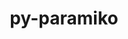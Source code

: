 ---
title: "py-paramiko"
layout: cache
categories: [package, develop]
meta: {"versions": ["2.12.0"], "compilers": ["gcc@=11.4.0", "gcc@=9.4.0", "oneapi@=2024.0.0"], "oss": ["ubuntu20.04", "ubuntu22.04"], "platforms": ["linux"], "targets": ["neoverse_v1", "neoverse_v2", "ppc64le", "x86_64_v3"], "stacks": ["e4s", "e4s-neoverse-v2", "e4s-neoverse_v1", "e4s-oneapi", "e4s-power", "root"], "num_specs": 25, "num_specs_by_stack": {"root": 25, "e4s-power": 5, "e4s-neoverse_v1": 5, "e4s-neoverse-v2": 5, "e4s": 5, "e4s-oneapi": 5}}
spec_details: [{"hash": "wvj2mpih5iq7ff3qnd33x5qo7gtyu6l4", "compiler": "gcc@=9.4.0", "versions": ["2.12.0"], "os": "ubuntu20.04", "platform": "linux", "target": "ppc64le", "variants": ["build_system=python_pip", "~invoke"], "stacks": ["root", "e4s-power"], "size": "-", "tarball": "https://binaries.spack.io/develop/build_cache/linux-ubuntu20.04-ppc64le/gcc-9.4.0/py-paramiko-2.12.0/linux-ubuntu20.04-ppc64le-gcc-9.4.0-py-paramiko-2.12.0-wvj2mpih5iq7ff3qnd33x5qo7gtyu6l4.spack"}, {"hash": "m5mh4aaw2p4wibzdyaeow53qmxregtxy", "compiler": "gcc@=9.4.0", "versions": ["2.12.0"], "os": "ubuntu20.04", "platform": "linux", "target": "ppc64le", "variants": ["build_system=python_pip", "~invoke"], "stacks": ["root", "e4s-power"], "size": "-", "tarball": "https://binaries.spack.io/develop/build_cache/linux-ubuntu20.04-ppc64le/gcc-9.4.0/py-paramiko-2.12.0/linux-ubuntu20.04-ppc64le-gcc-9.4.0-py-paramiko-2.12.0-m5mh4aaw2p4wibzdyaeow53qmxregtxy.spack"}, {"hash": "cjvaviymsmyacqznva6piity7oohvnxb", "compiler": "gcc@=9.4.0", "versions": ["2.12.0"], "os": "ubuntu20.04", "platform": "linux", "target": "ppc64le", "variants": ["build_system=python_pip", "~invoke"], "stacks": ["root", "e4s-power"], "size": "-", "tarball": "https://binaries.spack.io/develop/build_cache/linux-ubuntu20.04-ppc64le/gcc-9.4.0/py-paramiko-2.12.0/linux-ubuntu20.04-ppc64le-gcc-9.4.0-py-paramiko-2.12.0-cjvaviymsmyacqznva6piity7oohvnxb.spack"}, {"hash": "i4ep6ibuidgdpor3fmzuwpo4yo56djge", "compiler": "gcc@=9.4.0", "versions": ["2.12.0"], "os": "ubuntu20.04", "platform": "linux", "target": "ppc64le", "variants": ["build_system=python_pip", "~invoke"], "stacks": ["root", "e4s-power"], "size": "-", "tarball": "https://binaries.spack.io/develop/build_cache/linux-ubuntu20.04-ppc64le/gcc-9.4.0/py-paramiko-2.12.0/linux-ubuntu20.04-ppc64le-gcc-9.4.0-py-paramiko-2.12.0-i4ep6ibuidgdpor3fmzuwpo4yo56djge.spack"}, {"hash": "mrso4ml7i7rc56cebnafwpfkdupzft2l", "compiler": "gcc@=9.4.0", "versions": ["2.12.0"], "os": "ubuntu20.04", "platform": "linux", "target": "ppc64le", "variants": ["build_system=python_pip", "~invoke"], "stacks": ["root", "e4s-power"], "size": "-", "tarball": "https://binaries.spack.io/develop/build_cache/linux-ubuntu20.04-ppc64le/gcc-9.4.0/py-paramiko-2.12.0/linux-ubuntu20.04-ppc64le-gcc-9.4.0-py-paramiko-2.12.0-mrso4ml7i7rc56cebnafwpfkdupzft2l.spack"}, {"hash": "x2n4icdwrrqonf7upx7gxmhro36mwr5c", "compiler": "gcc@=11.4.0", "versions": ["2.12.0"], "os": "ubuntu22.04", "platform": "linux", "target": "neoverse_v1", "variants": ["build_system=python_pip", "~invoke"], "stacks": ["root", "e4s-neoverse_v1"], "size": "-", "tarball": "https://binaries.spack.io/develop/build_cache/linux-ubuntu22.04-neoverse_v1/gcc-11.4.0/py-paramiko-2.12.0/linux-ubuntu22.04-neoverse_v1-gcc-11.4.0-py-paramiko-2.12.0-x2n4icdwrrqonf7upx7gxmhro36mwr5c.spack"}, {"hash": "vuju7bylsal4ojxcev3gio5f24y2n4fq", "compiler": "gcc@=11.4.0", "versions": ["2.12.0"], "os": "ubuntu22.04", "platform": "linux", "target": "neoverse_v1", "variants": ["build_system=python_pip", "~invoke"], "stacks": ["root", "e4s-neoverse_v1"], "size": "-", "tarball": "https://binaries.spack.io/develop/build_cache/linux-ubuntu22.04-neoverse_v1/gcc-11.4.0/py-paramiko-2.12.0/linux-ubuntu22.04-neoverse_v1-gcc-11.4.0-py-paramiko-2.12.0-vuju7bylsal4ojxcev3gio5f24y2n4fq.spack"}, {"hash": "nrkwyfnxxquvztwfalwzvs4fhtanz7rn", "compiler": "gcc@=11.4.0", "versions": ["2.12.0"], "os": "ubuntu22.04", "platform": "linux", "target": "neoverse_v1", "variants": ["build_system=python_pip", "~invoke"], "stacks": ["root", "e4s-neoverse_v1"], "size": "-", "tarball": "https://binaries.spack.io/develop/build_cache/linux-ubuntu22.04-neoverse_v1/gcc-11.4.0/py-paramiko-2.12.0/linux-ubuntu22.04-neoverse_v1-gcc-11.4.0-py-paramiko-2.12.0-nrkwyfnxxquvztwfalwzvs4fhtanz7rn.spack"}, {"hash": "n6hvuxbp6bpfcdyonakh7b54htbhyjah", "compiler": "gcc@=11.4.0", "versions": ["2.12.0"], "os": "ubuntu22.04", "platform": "linux", "target": "neoverse_v1", "variants": ["build_system=python_pip", "~invoke"], "stacks": ["root", "e4s-neoverse_v1"], "size": "-", "tarball": "https://binaries.spack.io/develop/build_cache/linux-ubuntu22.04-neoverse_v1/gcc-11.4.0/py-paramiko-2.12.0/linux-ubuntu22.04-neoverse_v1-gcc-11.4.0-py-paramiko-2.12.0-n6hvuxbp6bpfcdyonakh7b54htbhyjah.spack"}, {"hash": "u4hudrfqbb35cujrgmsyvafzy4x5ufij", "compiler": "gcc@=11.4.0", "versions": ["2.12.0"], "os": "ubuntu22.04", "platform": "linux", "target": "neoverse_v1", "variants": ["build_system=python_pip", "~invoke"], "stacks": ["root", "e4s-neoverse_v1"], "size": "-", "tarball": "https://binaries.spack.io/develop/build_cache/linux-ubuntu22.04-neoverse_v1/gcc-11.4.0/py-paramiko-2.12.0/linux-ubuntu22.04-neoverse_v1-gcc-11.4.0-py-paramiko-2.12.0-u4hudrfqbb35cujrgmsyvafzy4x5ufij.spack"}, {"hash": "pcci5rkslmajjiujxjijpig2zrxendpu", "compiler": "gcc@=11.4.0", "versions": ["2.12.0"], "os": "ubuntu22.04", "platform": "linux", "target": "neoverse_v2", "variants": ["build_system=python_pip", "~invoke"], "stacks": ["root", "e4s-neoverse-v2"], "size": "-", "tarball": "https://binaries.spack.io/develop/build_cache/linux-ubuntu22.04-neoverse_v2/gcc-11.4.0/py-paramiko-2.12.0/linux-ubuntu22.04-neoverse_v2-gcc-11.4.0-py-paramiko-2.12.0-pcci5rkslmajjiujxjijpig2zrxendpu.spack"}, {"hash": "mtzc2zvcikx5uuqgbkd4wjg6ldelxkto", "compiler": "gcc@=11.4.0", "versions": ["2.12.0"], "os": "ubuntu22.04", "platform": "linux", "target": "neoverse_v2", "variants": ["build_system=python_pip", "~invoke"], "stacks": ["root", "e4s-neoverse-v2"], "size": "-", "tarball": "https://binaries.spack.io/develop/build_cache/linux-ubuntu22.04-neoverse_v2/gcc-11.4.0/py-paramiko-2.12.0/linux-ubuntu22.04-neoverse_v2-gcc-11.4.0-py-paramiko-2.12.0-mtzc2zvcikx5uuqgbkd4wjg6ldelxkto.spack"}, {"hash": "jce4pyrygnpzl4y5izhyzkalad7vf4pn", "compiler": "gcc@=11.4.0", "versions": ["2.12.0"], "os": "ubuntu22.04", "platform": "linux", "target": "neoverse_v2", "variants": ["build_system=python_pip", "~invoke"], "stacks": ["root", "e4s-neoverse-v2"], "size": "-", "tarball": "https://binaries.spack.io/develop/build_cache/linux-ubuntu22.04-neoverse_v2/gcc-11.4.0/py-paramiko-2.12.0/linux-ubuntu22.04-neoverse_v2-gcc-11.4.0-py-paramiko-2.12.0-jce4pyrygnpzl4y5izhyzkalad7vf4pn.spack"}, {"hash": "3olmrunwbruudw3fe4anpqlvuvc2uw5k", "compiler": "gcc@=11.4.0", "versions": ["2.12.0"], "os": "ubuntu22.04", "platform": "linux", "target": "neoverse_v2", "variants": ["build_system=python_pip", "~invoke"], "stacks": ["root", "e4s-neoverse-v2"], "size": "-", "tarball": "https://binaries.spack.io/develop/build_cache/linux-ubuntu22.04-neoverse_v2/gcc-11.4.0/py-paramiko-2.12.0/linux-ubuntu22.04-neoverse_v2-gcc-11.4.0-py-paramiko-2.12.0-3olmrunwbruudw3fe4anpqlvuvc2uw5k.spack"}, {"hash": "fvpljl4zza2csrsttubjoerm3czhjjpz", "compiler": "gcc@=11.4.0", "versions": ["2.12.0"], "os": "ubuntu22.04", "platform": "linux", "target": "neoverse_v2", "variants": ["build_system=python_pip", "~invoke"], "stacks": ["root", "e4s-neoverse-v2"], "size": "-", "tarball": "https://binaries.spack.io/develop/build_cache/linux-ubuntu22.04-neoverse_v2/gcc-11.4.0/py-paramiko-2.12.0/linux-ubuntu22.04-neoverse_v2-gcc-11.4.0-py-paramiko-2.12.0-fvpljl4zza2csrsttubjoerm3czhjjpz.spack"}, {"hash": "o6ih6hcw664z2xdla35jxqf7jwbhirbb", "compiler": "gcc@=11.4.0", "versions": ["2.12.0"], "os": "ubuntu22.04", "platform": "linux", "target": "x86_64_v3", "variants": ["build_system=python_pip", "~invoke"], "stacks": ["root", "e4s"], "size": "-", "tarball": "https://binaries.spack.io/develop/build_cache/linux-ubuntu22.04-x86_64_v3/gcc-11.4.0/py-paramiko-2.12.0/linux-ubuntu22.04-x86_64_v3-gcc-11.4.0-py-paramiko-2.12.0-o6ih6hcw664z2xdla35jxqf7jwbhirbb.spack"}, {"hash": "c2f4k2s3htztsv6qhnd6gu4evddvoyyb", "compiler": "gcc@=11.4.0", "versions": ["2.12.0"], "os": "ubuntu22.04", "platform": "linux", "target": "x86_64_v3", "variants": ["build_system=python_pip", "~invoke"], "stacks": ["root", "e4s"], "size": "-", "tarball": "https://binaries.spack.io/develop/build_cache/linux-ubuntu22.04-x86_64_v3/gcc-11.4.0/py-paramiko-2.12.0/linux-ubuntu22.04-x86_64_v3-gcc-11.4.0-py-paramiko-2.12.0-c2f4k2s3htztsv6qhnd6gu4evddvoyyb.spack"}, {"hash": "233hhi3ipqnc5khjd4erpfztg4tc4ikw", "compiler": "gcc@=11.4.0", "versions": ["2.12.0"], "os": "ubuntu22.04", "platform": "linux", "target": "x86_64_v3", "variants": ["build_system=python_pip", "~invoke"], "stacks": ["root", "e4s"], "size": "-", "tarball": "https://binaries.spack.io/develop/build_cache/linux-ubuntu22.04-x86_64_v3/gcc-11.4.0/py-paramiko-2.12.0/linux-ubuntu22.04-x86_64_v3-gcc-11.4.0-py-paramiko-2.12.0-233hhi3ipqnc5khjd4erpfztg4tc4ikw.spack"}, {"hash": "ak6lud7v5o6vwunvzrygedmvuq43iwla", "compiler": "gcc@=11.4.0", "versions": ["2.12.0"], "os": "ubuntu22.04", "platform": "linux", "target": "x86_64_v3", "variants": ["build_system=python_pip", "~invoke"], "stacks": ["root", "e4s"], "size": "-", "tarball": "https://binaries.spack.io/develop/build_cache/linux-ubuntu22.04-x86_64_v3/gcc-11.4.0/py-paramiko-2.12.0/linux-ubuntu22.04-x86_64_v3-gcc-11.4.0-py-paramiko-2.12.0-ak6lud7v5o6vwunvzrygedmvuq43iwla.spack"}, {"hash": "ig6qrtuataxrbpsriqldp6bq3arg6mla", "compiler": "gcc@=11.4.0", "versions": ["2.12.0"], "os": "ubuntu22.04", "platform": "linux", "target": "x86_64_v3", "variants": ["build_system=python_pip", "~invoke"], "stacks": ["root", "e4s"], "size": "-", "tarball": "https://binaries.spack.io/develop/build_cache/linux-ubuntu22.04-x86_64_v3/gcc-11.4.0/py-paramiko-2.12.0/linux-ubuntu22.04-x86_64_v3-gcc-11.4.0-py-paramiko-2.12.0-ig6qrtuataxrbpsriqldp6bq3arg6mla.spack"}, {"hash": "lkaujiu3q46v2oac3kn6qfvh2ytn5faj", "compiler": "oneapi@=2024.0.0", "versions": ["2.12.0"], "os": "ubuntu22.04", "platform": "linux", "target": "x86_64_v3", "variants": ["build_system=python_pip", "~invoke"], "stacks": ["root", "e4s-oneapi"], "size": "-", "tarball": "https://binaries.spack.io/develop/build_cache/linux-ubuntu22.04-x86_64_v3/oneapi-2024.0.0/py-paramiko-2.12.0/linux-ubuntu22.04-x86_64_v3-oneapi-2024.0.0-py-paramiko-2.12.0-lkaujiu3q46v2oac3kn6qfvh2ytn5faj.spack"}, {"hash": "eawyds5vyegx737bpelbzxdlx3dmf3iq", "compiler": "oneapi@=2024.0.0", "versions": ["2.12.0"], "os": "ubuntu22.04", "platform": "linux", "target": "x86_64_v3", "variants": ["build_system=python_pip", "~invoke"], "stacks": ["root", "e4s-oneapi"], "size": "-", "tarball": "https://binaries.spack.io/develop/build_cache/linux-ubuntu22.04-x86_64_v3/oneapi-2024.0.0/py-paramiko-2.12.0/linux-ubuntu22.04-x86_64_v3-oneapi-2024.0.0-py-paramiko-2.12.0-eawyds5vyegx737bpelbzxdlx3dmf3iq.spack"}, {"hash": "pol5lyfp7d6elac53dbbxe6tdicdn6ow", "compiler": "oneapi@=2024.0.0", "versions": ["2.12.0"], "os": "ubuntu22.04", "platform": "linux", "target": "x86_64_v3", "variants": ["build_system=python_pip", "~invoke"], "stacks": ["root", "e4s-oneapi"], "size": "-", "tarball": "https://binaries.spack.io/develop/build_cache/linux-ubuntu22.04-x86_64_v3/oneapi-2024.0.0/py-paramiko-2.12.0/linux-ubuntu22.04-x86_64_v3-oneapi-2024.0.0-py-paramiko-2.12.0-pol5lyfp7d6elac53dbbxe6tdicdn6ow.spack"}, {"hash": "wb6t3bjpf3u7yxyzal3r2q4g5izt5r4q", "compiler": "oneapi@=2024.0.0", "versions": ["2.12.0"], "os": "ubuntu22.04", "platform": "linux", "target": "x86_64_v3", "variants": ["build_system=python_pip", "~invoke"], "stacks": ["root", "e4s-oneapi"], "size": "-", "tarball": "https://binaries.spack.io/develop/build_cache/linux-ubuntu22.04-x86_64_v3/oneapi-2024.0.0/py-paramiko-2.12.0/linux-ubuntu22.04-x86_64_v3-oneapi-2024.0.0-py-paramiko-2.12.0-wb6t3bjpf3u7yxyzal3r2q4g5izt5r4q.spack"}, {"hash": "iuxvdjtb5f6maluhuop7axigqgvsv3oe", "compiler": "oneapi@=2024.0.0", "versions": ["2.12.0"], "os": "ubuntu22.04", "platform": "linux", "target": "x86_64_v3", "variants": ["build_system=python_pip", "~invoke"], "stacks": ["root", "e4s-oneapi"], "size": "-", "tarball": "https://binaries.spack.io/develop/build_cache/linux-ubuntu22.04-x86_64_v3/oneapi-2024.0.0/py-paramiko-2.12.0/linux-ubuntu22.04-x86_64_v3-oneapi-2024.0.0-py-paramiko-2.12.0-iuxvdjtb5f6maluhuop7axigqgvsv3oe.spack"}]
---
